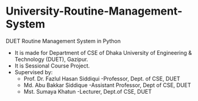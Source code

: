 # University-Routine-Management-System
DUET Routine Management System in Python

* It is made for Department of CSE of Dhaka University of Engineering & Technology (DUET), Gazipur.
* It is Sessional Course Project.
* Supervised by:
    - Prof. Dr. Fazlul Hasan Siddiqui
        -Professor, Dept. of CSE, DUET
    - Md. Abu Bakkar Siddique
        -Assistant Professor, Dept of CSE, DUET
    - Mst. Sumaya Khatun
        -Lecturer, Dept.of CSE, DUET